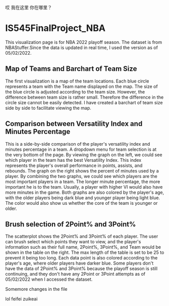 哎 我在这里 你在哪里？

# IS545FinalProject_NBA
This visualization page is for NBA 2022 playoff season. The dataset is from NBAStuffer.Since the data is updated in real time, I used the version as of 05/02/2022.

## Map of Teams and Barchart of Team Size
The first visualization is a map of the team locations. Each blue circle represents a team with the Team name displayed on the map. The size of the blue circle is adjusted according to the team size. However, the difference between team size is rather small. Therefore the difference in the circle size cannot be easily detected. I have created a barchart of team size side by side to facilitate viewing the map.

## Comparison between Versatility Index and Minutes Percentage
This is a side-by-side comparison of the player's versatility index and minutes percentage in a team. A dropdown menu for team selection is at the very bottom of the page. By viewing the graph on the left, we could see which player in the team has the best Versatility Index. This index represents the player's overall performance in points, assists, and rebounds. The graph on the right shows the percent of minutes used by a player. By combining the two graphs, we could see which players are the most important players in a team. The longer minute percentage, the more important he is to the team. Usually, a player with higher VI would also have more minutes in the game. Both graphs are also colored by the player's age, with the older players being dark blue and younger player being light blue. The color would also show us whether the core of the team is younger or older.

## Brush selection of 2Point% and 3Point%
The scatterplot shows the 2Point% and 3Point% of each player. The user can brush select which points they want to view, and the player's information such as their full name, 2Point%, 3Point%, and Team would be shown in the table on the right. The max length of the table is set to be 25 to prevent it being too long. Each data point is also colored according to the player's age, where older players have darker blue. Some players don't have the data of 2Point% and 3Point% because the playoff season is still continuing, and they don't have any 2Point or 3Point attempts as of 05/02/2022 when I accessed the dataset.

Somemore changes in the file

lol feifei zuikeai 
